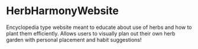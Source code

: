 # HerbHarmonyWebsite

Encyclopedia type website meant to educate about use of herbs and how to plant them efficiently. 
Allows users to visually plan out their own herb garden with personal placement and habit suggestions! 

